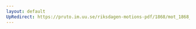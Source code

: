 ```yaml
---
layout: default
UpRedirect: https://pruto.im.uu.se/riksdagen-motions-pdf/1868/mot_1868__ak__303/mot_1868__ak__303-004.pdf
---
```

